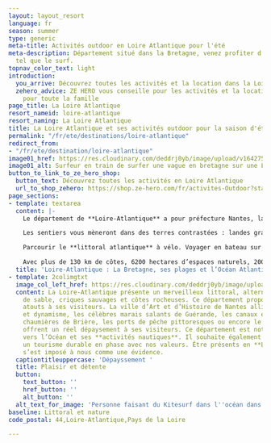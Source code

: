 ```yaml
---
layout: layout_resort
language: fr
season: summer
type: generic
meta-title: Activités outdoor en Loire Atlantique pour l'été
meta-description: Département situé dans la Bretagne, venez profiter d'activité nautique
  tel que le surf.
topnav_color_text: light
introduction:
  you_arrive: Découvrez toutes les activités et la location dans la Loire Atlantique.
  zehero_advice: ZE HERO vous conseille pour les activités et la location des équipements
    pour toute la famille
page_title: La Loire Atlantique
resort_nameid: loire-atlantique
resort_naming: La Loire Atlantique
title: La Loire Atlantique et ses activités outdoor pour la saison d'été
permalink: "/fr/ete/destinations/loire-atlantique"
redirect_from:
- "/fr/ete/destination/loire-atlantique"
image01_href: https://res.cloudinary.com/deddrj0yb/image/upload/v1642758793/website/summer/lechat-valentin-Ho17T_ZBJ5k-unsplash_xcbczl.jpg
image01_alt: Surfeur en train de surfer une vague en bretagne sur une Longboard
button_to_link_to_ze_hero_shop:
  button_text: Découvrez toutes les activités en Loire Atlantique
  url_to_shop_zehero: https://shop.ze-hero.com/fr/activites-Outdoor?station=Loire+Atlantique+%2844%29&calessonstype=all&catypegenderlistsummer=all&calessonsactivitytype=all&start-date=
page_sections:
- template: textarea
  content: |-
    Le département de **Loire-Atlantique** a pour préfecture Nantes, la cité des ducs de Bretagne. Il est classé administrativement dans les Pays de la Loire, un choix contesté car la Loire-Atlantique est culturellement bretonne.

    Les sentiers vous mèneront dans des terres contrastées : landes granitiques et fermes aux toits d’ardoise, maisons basses aux toits de tuiles romaines typiques et ses vignes ou aux marais salants du parc de Brière. Vers les côtes de Jade, Amour ou Sauvage, s’étendent des plages très prisées.

    Parcourir le **littoral atlantique** à vélo. Voyager en bateau sur l’une des nombreuses voies navigables de la région sur la Loire ou au large à travers l’Océan Atlantique. Découvrir l’histoire du sel dans les marais salants rosés de Guérande ou Noirmoutier…

    Avec plus de 130 km de côtes, 6200 hectares d’espaces naturels, 2000 km d’itinéraires vélo et un riche patrimoine, la Loire-Atlantique est le 7e département **touristique** de France. Un territoire qui promeut le tourisme écologique et durable et le développement d’une offre d’hébergement et de loisirs innovants.
  title: 'Loire-Atlantique : La Bretagne, ses plages et l’Océan Atlantique'
- template: 2colimgtxt
  image_col_left_href: https://res.cloudinary.com/deddrj0yb/image/upload/v1642758789/website/summer/geoffroy-hauwen-fmtqbNMB8ho-unsplash_n64wm7.jpg
  content: La Loire-Atlantique présente un merveilleux littoral, alternant **plages**
    de sable, criques sauvages et côtes rocheuses. Ce département propose bien d’autres
    atouts à ses visiteurs. La ville d’Art et d’Histoire de Nantes alliant patrimoine
    et dynamisme, les célèbres marais salants de Guérande, les canaux et les adorables
    chaumières de Brière, les ports de pêche pittoresques ou encore le vignoble nantais
    offrent un réel dépaysement à ses visiteurs. Ce département est notamment tourné
    vers l’Océan et ses **activités nautiques**. Il souhaite également développer
    un tourisme durable en phase avec nos valeurs. Être présents en **Loire-Atlantique**
    s’est imposé à nous comme une évidence.
  captiontitleuppercase: 'Dépayssement '
  title: Plaisir et détente
  button:
    text_button: ''
    href_button: ''
    alt_button: ''
  alt_text_for_image: 'Personne faisant du Kitesurf dans l''océan dans la Loire Atlantique '
baseline: Littoral et nature
code_postal: 44,Loire-Atlantique,Pays de la Loire

---
```

